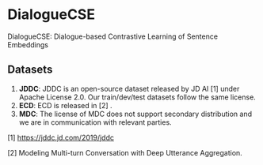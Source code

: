 # DialogueCSE
DialogueCSE: Dialogue-based Contrastive Learning of Sentence Embeddings

## Datasets


1. **JDDC**: JDDC is an open-source dataset released by JD AI \[1\] under Apache License 2.0. Our train/dev/test datasets follow the same license.
2. **ECD**: ECD is released in \[2\] .
3. **MDC**: The license of MDC does not support secondary distribution and we are in communication with relevant parties.


\[1\] https://jddc.jd.com/2019/jddc

\[2\] Modeling Multi-turn Conversation with Deep Utterance Aggregation.
